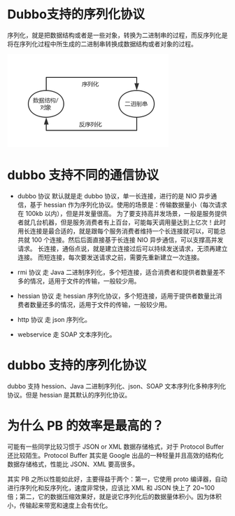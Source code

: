 # Dubbo支持的序列化协议
序列化，就是把数据结构或者是一些对象，转换为二进制串的过程，而反序列化是将在序列化过程中所生成的二进制串转换成数据结构或者对象的过程。


![serialize-deserialize](serialize-deserialize.png)

# dubbo 支持不同的通信协议


* dubbo 协议
默认就是走 dubbo 协议，单一长连接，进行的是 NIO 异步通信，基于 hessian 作为序列化协议。使用的场景是：传输数据量小（每次请求在 100kb 以内），但是并发量很高。
为了要支持高并发场景，一般是服务提供者就几台机器，但是服务消费者有上百台，可能每天调用量达到上亿次！此时用长连接是最合适的，就是跟每个服务消费者维持一个长连接就可以，可能总共就 100 个连接。然后后面直接基于长连接 NIO 异步通信，可以支撑高并发请求。
长连接，通俗点说，就是建立连接过后可以持续发送请求，无须再建立连接。
而短连接，每次要发送请求之前，需要先重新建立一次连接。

* rmi 协议
走 Java 二进制序列化，多个短连接，适合消费者和提供者数量差不多的情况，适用于文件的传输，一般较少用。

* hessian 协议
走 hessian 序列化协议，多个短连接，适用于提供者数量比消费者数量还多的情况，适用于文件的传输，一般较少用。

* http 协议
走 json 序列化。

* webservice
走 SOAP 文本序列化。

# dubbo 支持的序列化协议
dubbo 支持 hession、Java 二进制序列化、json、SOAP 文本序列化多种序列化协议。但是 hessian 是其默认的序列化协议。

# 为什么 PB 的效率是最高的？
可能有一些同学比较习惯于 JSON or XML 数据存储格式，对于 Protocol Buffer 还比较陌生。Protocol Buffer 其实是 Google 出品的一种轻量并且高效的结构化数据存储格式，性能比 JSON、XML 要高很多。

其实 PB 之所以性能如此好，主要得益于两个：第一，它使用 proto 编译器，自动进行序列化和反序列化，速度非常快，应该比 XML 和 JSON 快上了 20~100 倍；第二，它的数据压缩效果好，就是说它序列化后的数据量体积小。因为体积小，传输起来带宽和速度上会有优化。


